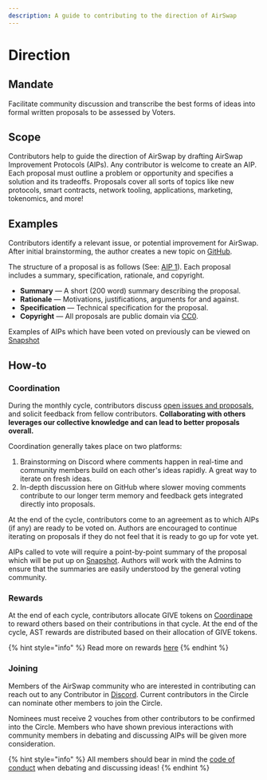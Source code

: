 ```yaml
---
description: A guide to contributing to the direction of AirSwap
---
```


# Direction

## Mandate

Facilitate community discussion and transcribe the best forms of ideas into formal written proposals to be assessed by Voters.

## Scope

Contributors help to guide the direction of AirSwap by drafting AirSwap Improvement Protocols (AIPs). Any contributor is welcome to create an AIP. Each proposal must outline a problem or opportunity and specifies a solution and its tradeoffs. Proposals cover all sorts of topics like new protocols, smart contracts, network tooling, applications, marketing, tokenomics, and more!

## Examples

Contributors identify a relevant issue, or potential improvement for AirSwap. After initial brainstorming, the author creates a new topic on [GitHub](https://github.com/airswap/airswap-aips/issues).

The structure of a proposal is as follows (See: [AIP 1](https://github.com/airswap/airswap-aips/issues/1/31)). Each proposal includes a summary, specification, rationale, and copyright.

- **Summary** — A short (200 word) summary describing the proposal.
- **Rationale** — Motivations, justifications, arguments for and against.
- **Specification** — Technical specification for the proposal.
- **Copyright** — All proposals are public domain via [CC0](https://creativecommons.org/publicdomain/zero/1.0/).

Examples of AIPs which have been voted on previously can be viewed on [Snapshot](https://snapshot.org/#/vote.airswap.eth)

## How-to

### Coordination

During the monthly cycle, contributors discuss [open issues and proposals](https://github.com/airswap/airswap-aips/issues), and solicit feedback from fellow contributors. **Collaborating with others leverages our collective knowledge and can lead to better proposals overall.**

Coordination generally takes place on two platforms:

1. Brainstorming on Discord where comments happen in real-time and community members build on each other's ideas rapidly. A great way to iterate on fresh ideas.
2. In-depth discussion here on GitHub where slower moving comments contribute to our longer term memory and feedback gets integrated directly into proposals.

At the end of the cycle, contributors come to an agreement as to which AIPs (if any) are ready to be voted on. Authors are encouraged to continue iterating on proposals if they do not feel that it is ready to go up for vote yet.

AIPs called to vote will require a point-by-point summary of the proposal which will be put up on [Snapshot](https://snapshot.org/#/vote.airswap.eth). Authors will work with the Admins to ensure that the summaries are easily understood by the general voting community.

### Rewards

At the end of each cycle, contributors allocate GIVE tokens on [Coordinape](https://coordinape.com) to reward others based on their contributions in that cycle. At the end of the cycle, AST rewards are distributed based on their allocation of GIVE tokens.

{% hint style="info" %}
Read more on rewards [here](../community/rewards.md)
{% endhint %}

### Joining

Members of the AirSwap community who are interested in contributing can reach out to any Contributor in [Discord](https://chat.airswap.io). Current contributors in the Circle can nominate other members to join the Circle.

Nominees must receive 2 vouches from other contributors to be confirmed into the Circle. Members who have shown previous interactions with community members in debating and discussing AIPs will be given more consideration.

{% hint style="info" %}
All members should bear in mind the [code of conduct](../community/code-of-conduct.md) when debating and discussing ideas!
{% endhint %}
